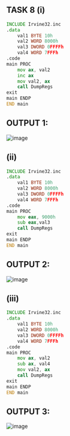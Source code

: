 ## TASK 8 (i)

```asm
INCLUDE Irvine32.inc
.data
	val1 BYTE 10h
	val2 WORD 8000h
	val3 DWORD 0FFFFh
	val4 WORD 7FFFh
.code
main PROC
	mov ax, val2
	inc ax
	mov val2, ax
	call DumpRegs
exit
main ENDP
END main
```

## OUTPUT 1:
![image](https://github.com/user-attachments/assets/089262e9-fe13-44f1-b825-1a11fbd842f8)

## (ii)

```asm
INCLUDE Irvine32.inc
.data
	val1 BYTE 10h
	val2 WORD 8000h
	val3 DWORD 0FFFFh
	val4 WORD 7FFFh
.code
main PROC
	mov eax, 9000h
	sub eax,val3
	call DumpRegs
exit
main ENDP
END main
```

## OUTPUT 2:
![image](https://github.com/user-attachments/assets/612a8d69-84a5-4116-a588-b6ace4f96b3f)

## (iii)

```asm
INCLUDE Irvine32.inc
.data
	val1 BYTE 10h
	val2 WORD 8000h
	val3 DWORD 0FFFFh
	val4 WORD 7FFFh
.code
main PROC
	mov ax, val2
	sub ax, val4
	mov val2, ax
	call DumpRegs
exit
main ENDP
END main
```

## OUTPUT 3:
![image](https://github.com/user-attachments/assets/7d7da1b6-5cb5-43f1-b36f-b144bcc08916)
